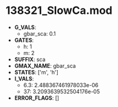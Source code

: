 # 138321_SlowCa.mod

- **G_VALS**:
  - gbar_sca: 0.1
- **GATES**:
  - h: 1
  - m: 2
- **SUFFIX**: sca
- **GMAX_NAME**: gbar_sca
- **STATES**: ['m', 'h']
- **I_VALS**:
  - 6.3: 2.488367461978033e-06
  - 37: 3.2093639532504176e-05
- **ERROR_FLAGS**: []
